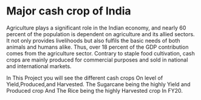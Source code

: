 # Major cash crop of India
Agriculture plays a significant role in the Indian economy, and nearly 60 percent of the population is dependent on agriculture and its allied sectors. It not only provides livelihoods but also fulfils the basic needs of both animals and humans alike. Thus, over 18 percent of the GDP contribution comes from the agriculture sector. Contrary to staple food cultivation, cash crops are mainly produced for commercial purposes and sold in national and international markets.

In This Project you will see the different cash crops On level of Yield,Produced,and Harvested.
The Sugarcane being the highly Yield and Produced crop And 
The Rice being the highly Harvested crop In FY20.
